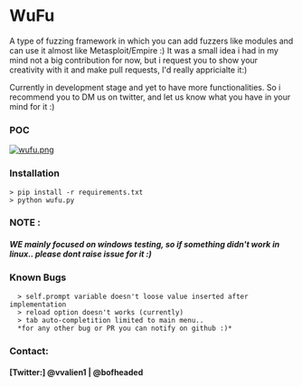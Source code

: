 # WuFu
A type of fuzzing framework in which you can add fuzzers like modules and can use it almost like Metasploit/Empire :)
It was a small idea i had in my mind not a big contribution for now, but i request you to show your creativity 
with it and make pull requests, I'd really appricialte it:)

Currently in development stage and yet to have more functionalities. So i recommend you to DM us on twitter,
and let us know what you have in your mind for it :) 

### POC

[![wufu.png](https://s1.postimg.org/5p45kcuymn/wufu.png)](https://postimg.org/image/4t7o4wla6j/)

### Installation
    > pip install -r requirements.txt
    > python wufu.py
### NOTE :
  ##### WE mainly focused on windows testing, so if something didn't work in linux.. please dont raise issue for it :)
  ### Known Bugs
      > self.prompt variable doesn't loose value inserted after implementation
      > reload option doesn't works (currently)
      > tab auto-completition limited to main menu..
      *for any other bug or PR you can notify on github :)*
### Contact:
  #### [Twitter:] @vvalien1 | @bofheaded       
   
